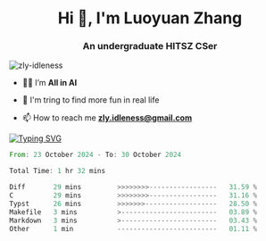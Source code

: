 <h1 align="center">Hi 👋, I'm Luoyuan Zhang</h1>

<h3 align="center">An undergraduate HITSZ CSer</h3>

<p align="left"> <img src="https://komarev.com/ghpvc/?username=zly-idleness&label=Profile%20views&color=0e75b6&style=flat" alt="zly-idleness" /> </p>


- 👨‍💻 I’m **All in AI**

- 🌱 I'm tring to find more fun in real life

- 📫 How to reach me **zly.idleness@gmail.com**



[![Typing SVG](https://readme-typing-svg.herokuapp.com?font=Fira+Code&pause=1000&width=435&lines=I+Maybe+Slow)](https://git.io/typing-svg)


<!--START_SECTION:waka-->

```rust
From: 23 October 2024 - To: 30 October 2024

Total Time: 1 hr 32 mins

Diff       29 mins         >>>>>>>>-----------------   31.59 %
C          29 mins         >>>>>>>>-----------------   31.16 %
Typst      26 mins         >>>>>>>------------------   28.50 %
Makefile   3 mins          >------------------------   03.89 %
Markdown   3 mins          >------------------------   03.43 %
Other      1 min           -------------------------   01.11 %
```

<!--END_SECTION:waka-->


